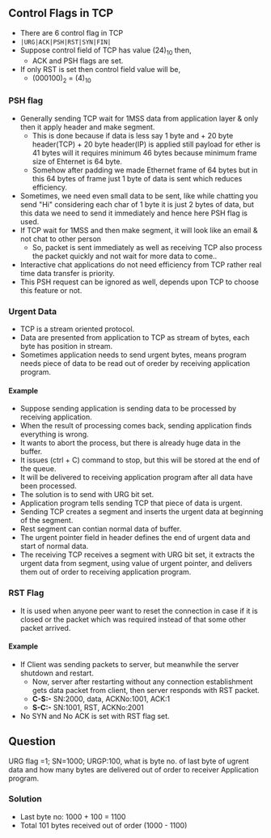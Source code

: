 ## Control Flags in TCP
- There are 6 control flag in TCP
- `|URG|ACK|PSH|RST|SYN|FIN|`
- Suppose control field of TCP has value $(24)_{10}$ then,
  - ACK and PSH flags are set.
- If only RST is set then control field value will be,
  - $(000100)_{2}$ = $(4)_{10}$
### PSH flag
- Generally sending TCP wait for 1MSS data from application layer & only then it apply header and make segment.
  - This is done because if data is less say 1 byte and + 20 byte header(TCP) + 20 byte header(IP) is applied still payload for ether is 41 bytes will it requires minimum 46 bytes because minimum frame size of Ehternet is 64 byte.
  - Somehow after padding we made Ethernet frame of 64 bytes but in this 64 bytes of frame just 1 byte of data is sent which reduces efficiency.
- Sometimes, we need even small data to be sent, like while chatting you send "Hi" considering each char of 1 byte it is just 2 bytes of data, but this data we need to send it immediately and hence here PSH flag is used.
- If TCP wait for 1MSS and then make segment, it will look like an email & not chat to other person
  - So, packet is sent immediately as well as receiving TCP also process the packet quickly and not wait for more data to come..
- Interactive chat applications do not need efficiency from TCP rather real time data transfer is priority.
- This PSH request can be ignored as well, depends upon TCP to choose this feature or not.
### Urgent Data
- TCP is a stream oriented protocol.
- Data are presented from application to TCP as stream of bytes, each byte has position in stream.
- Sometimes application needs to send urgent bytes, means program needs piece of data to be read out of oreder by receiving application program.
#### Example
- Suppose sending application is sending data to be processed by receiving application.
- When the result of processing comes back, sending application finds everything is wrong.
- It wants to abort the process, but there is already huge data  in the buffer.
- It issues (ctrl + C) command to stop, but this will be stored at the end of the queue.
- It will be delivered to receiving application program after all data have been processed.
- The solution is to send with URG bit set.
- Application program tells sending TCP that piece of data is urgent.
- Sending TCP creates a segment and inserts the urgent data at beginning of the segment.
- Rest segment can contian normal data of buffer.
- The urgent pointer field in header defines the end of urgent data and start of normal data.
- The receiving TCP receives a segment with URG bit set, it extracts the urgent data from segment, using value of urgent pointer, and delivers them out of order to receiving application program.

### RST Flag
- It is used when anyone peer want to reset the connection in case if it is closed or the packet which was required instead of that some other packet arrived.
#### Example
- If Client was sending packets to server, but meanwhile the server shutdown and restart.
  - Now, server after restarting without any connection establishment gets data packet from client, then server responds with RST packet.
  - **C-S:-** SN:2000, data, ACKNo:1001, ACK:1
  - **S-C:-** SN:1001, RST, ACKNo:2001
- No SYN and No ACK is set with RST flag set.

## Question
URG flag =1; SN=1000; URGP:100, what is byte no. of last byte of ugrent data and how many bytes are delivered out of order to receiver Application program.

### Solution
- Last byte no: 1000 + 100 = 1100
- Total 101 bytes received out of order (1000 - 1100)